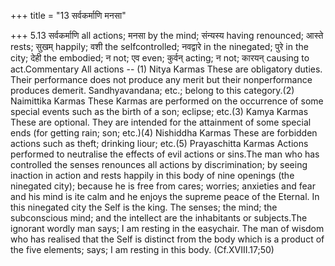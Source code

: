 +++
title = "13 सर्वकर्माणि मनसा"

+++
5.13 सर्वकर्माणि all actions; मनसा by the mind; संन्यस्य having
renounced; आस्ते rests; सुखम् happily; वशी the selfcontrolled; नवद्वारे
in the ninegated; पुरे in the city; देही the embodied; न not; एव even;
कुर्वन् acting; न not; कारयन् causing to act.Commentary All actions --
(1) Nitya Karmas These are obligatory duties. Their performance does not
produce any merit but their nonperformance produces demerit.
Sandhyavandana; etc.; belong to this category.(2) Naimittika Karmas
These Karmas are performed on the occurrence of some special events such
as the birth of a son; eclipse; etc.(3) Kamya Karmas These are optional.
They are intended for the attainment of some special ends (for getting
rain; son; etc.)(4) Nishiddha Karmas These are forbidden actions such as
theft; drinking liour; etc.(5) Prayaschitta Karmas Actions performed to
neutralise the effects of evil actions or sins.The man who has
controlled the senses renounces all actions by discrimination; by seeing
inaction in action and rests happily in this body of nine openings (the
ninegated city); because he is free from cares; worries; anxieties and
fear and his mind is ite calm and he enjoys the supreme peace of the
Eternal. In this ninegated city the Self is the king. The senses; the
mind; the subconscious mind; and the intellect are the inhabitants or
subjects.The ignorant wordly man says; I am resting in the easychair.
The man of wisdom who has realised that the Self is distinct from the
body which is a product of the five elements; says; I am resting in this
body. (Cf.XVIII.17;50)

